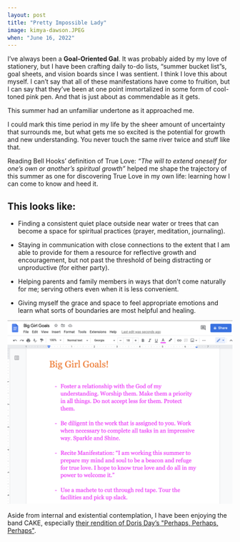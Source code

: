 ```yaml
---
layout: post
title: "Pretty Impossible Lady"
image: kimya-dawson.JPEG
when: "June 16, 2022"
---
```


I’ve always been a **Goal-Oriented Gal**. It was probably aided by my love of stationery, but I have been crafting daily to-do lists, “summer bucket list”s, goal sheets, and vision boards since I was sentient. I think I love this about myself. I can’t say that all of these manifestations have come to fruition, but I can say that they’ve been at one point immortalized in some form of cool-toned pink pen. And that is just about as commendable as it gets.

This summer had an unfamiliar undertone as it approached me. 

I could mark this time period in my life by the sheer amount of uncertainty that surrounds me, but what gets me so excited is the potential for growth and new understanding. You never touch the same river twice and stuff like that.

Reading Bell Hooks’ definition of True Love: *“The will to extend oneself for one’s own or another’s spiritual growth”* helped me shape the trajectory of this summer as one for discovering True Love in my own life: learning how I can come to know and heed it.

## This looks like:

- Finding a consistent quiet place outside near water or trees that can become a space for spiritual practices (prayer, meditation, journaling).

- Staying in communication with close connections to the extent that I am able to provide for them a resource for reflective growth and encouragement, but not past the threshold of being distracting or unproductive (for either party).

- Helping parents and family members in ways that don’t come naturally for me; serving others even when it is less convenient. 

- Giving myself the grace and space to feel appropriate emotions and learn what sorts of boundaries are most helpful and healing.

![Big Girl Goals](https://raw.githubusercontent.com/sophieggee/fkagrace/gh-pages/assets/img/big-girl-goals.png "Big Girl Goals")

Aside from internal and existential contemplation, I have been enjoying the band CAKE, especially [their rendition of Doris Day’s "Perhaps, Perhaps, Perhaps"](https://open.spotify.com/track/056bAgyXJrvqWzESDcU4CJ?si=9c8e139e9c084367).
